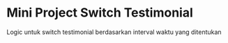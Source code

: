 # Mini Project Switch Testimonial

Logic untuk switch testimonial berdasarkan interval waktu yang ditentukan
